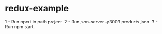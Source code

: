 # redux-example
1 - Run npm i in path project.
2 - Run json-server -p3003 products.json.
3 - Run npm start.

